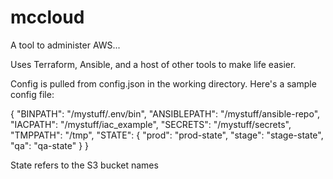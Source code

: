 # mccloud

A tool to administer AWS...

Uses Terraform, Ansible, and a host of other tools to make life easier.

Config is pulled from config.json in the working directory. Here's a sample config file:

{
  "BINPATH": "/mystuff/.env/bin",
  "ANSIBLEPATH": "/mystuff/ansible-repo",
  "IACPATH": "/mystuff/iac_example",
  "SECRETS": "/mystuff/secrets",
  "TMPPATH": "/tmp",
  "STATE": {
    "prod": "prod-state",
    "stage": "stage-state",
    "qa": "qa-state"
  }
}

State refers to the S3 bucket names